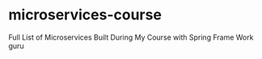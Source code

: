 # microservices-course
Full List of Microservices Built During My Course with Spring Frame Work guru 
